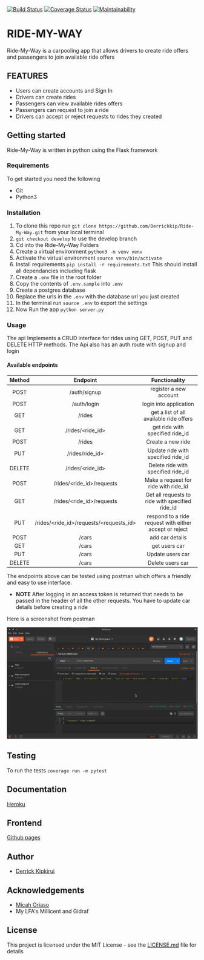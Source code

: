 [![Build Status](https://travis-ci.org/Derrickkip/Ride-My-Way.svg?branch=develop)](https://travis-ci.org/Derrickkip/Ride-My-Way) [![Coverage Status](https://coveralls.io/repos/github/Derrickkip/Ride-My-Way/badge.svg?branch=develop)](https://coveralls.io/github/Derrickkip/Ride-My-Way?branch=develop) [![Maintainability](https://api.codeclimate.com/v1/badges/b3f10d58926db9638e30/maintainability)](https://codeclimate.com/github/Derrickkip/Ride-My-Way/maintainability)

# RIDE-MY-WAY
 Ride-My-Way is a carpooling app that allows drivers to create ride offers and passengers to join available ride offers
 
## FEATURES
* Users can create accounts and Sign In
* Drivers can create rides
* Passengers can view available rides offers
* Passengers can request to join a ride
* Drivers can accept or reject requests to rides they created

## Getting started
 Ride-My-Way is written in python using the Flask framework
### Requirements
To get started you need the following
 * Git
 * Python3

### Installation
1. To clone this repo run ``git clone https://github.com/Derrickkip/Ride-My-Way.git`` from your local terminal
2. `git checkout develop` to use the develop branch
3. Cd into the Ride-My-Way Folders
4. Create a virtual environment `python3 -m venv venv`
5. Activate the virtual environment `source venv/bin/activate`
6. Install requirements `pip install -r requirements.txt` This should install all dependancies including flask
7. Create a `.env` file in the root folder
8. Copy the contents of `.env.sample` into `.env`
9. Create a postgres database
9. Replace the urls in the `.env` with the database url you just created
10. In the terminal run `source .env` to export the settings
11. Now Run the app `python server.py`

### Usage
The api Implements a CRUD interface for rides using GET, POST, PUT and DELETE HTTP methods. The Api also has an auth route with signup and login

#### Available endpoints
| Method             | Endpoint                                | Functionality
|:------------------:|:---------------------------------------:|:--------------------------------------:|
 POST                | /auth/signup                            | register a new account
 POST                | /auth/login                             | login into application
 GET                 | /rides                                  | get a list of all available ride offers
 GET                 | /rides/<ride_id>                        | get ride with specified ride_id
 POST                | /rides                                  | Create a new ride
 PUT                 | /rides/ride_id>                         | Update ride with specified ride_id
 DELETE              | /rides/<ride_id>                        | Delete ride with specified ride_id
 POST                | /rides/<ride_id>/requests               | Make a request for ride with ride_id
 GET                 | /rides/<ride_id>/requests               | Get all requests to ride with specified ride_id
 PUT                 | /rides/<ride_id>/requests/<requests_id> |respond to a ride request with either accept or reject
 POST                | /cars                                   | add car details
 GET                 | /cars                                   | get users car
 PUT                 | /cars                                   | Update users car
 DELETE              | /cars                                   | Delete users car

The endpoints above can be tested using postman which offers a friendly and easy to use interface.
* **NOTE**  After logging in an access token is returned that needs to be passed in the header of all the other requests.
You have to update car details before creating a ride

Here is a screenshot from postman

![Postman screenshot](screenshots/postman2.png)

## Testing
To run the tests `coverage run -m pytest`

## Documentation
[Heroku](https://derrick-ride-my-way.herokuapp.com/apidocs)

## Frontend
[Github pages](https://derrickkip.github.io/Ride-My-Way/)



## Author
* [Derrick Kipkirui](https://github.com/Derrickkip)

## Acknowledgements
* [Micah Oriaso](https://github.com/micahoriaso)
* My LFA's Millicent and Gidraf


## License
This project is licensed under the MIT License - see the [LICENSE.md](LICENSE) file for details

